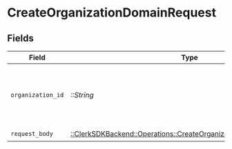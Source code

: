# CreateOrganizationDomainRequest


## Fields

| Field                                                                                                                                | Type                                                                                                                                 | Required                                                                                                                             | Description                                                                                                                          |
| ------------------------------------------------------------------------------------------------------------------------------------ | ------------------------------------------------------------------------------------------------------------------------------------ | ------------------------------------------------------------------------------------------------------------------------------------ | ------------------------------------------------------------------------------------------------------------------------------------ |
| `organization_id`                                                                                                                    | *::String*                                                                                                                           | :heavy_check_mark:                                                                                                                   | The ID of the organization where the new domain will be created.                                                                     |
| `request_body`                                                                                                                       | [::ClerkSDKBackend::Operations::CreateOrganizationDomainRequestBody](../../models/operations/createorganizationdomainrequestbody.md) | :heavy_check_mark:                                                                                                                   | N/A                                                                                                                                  |